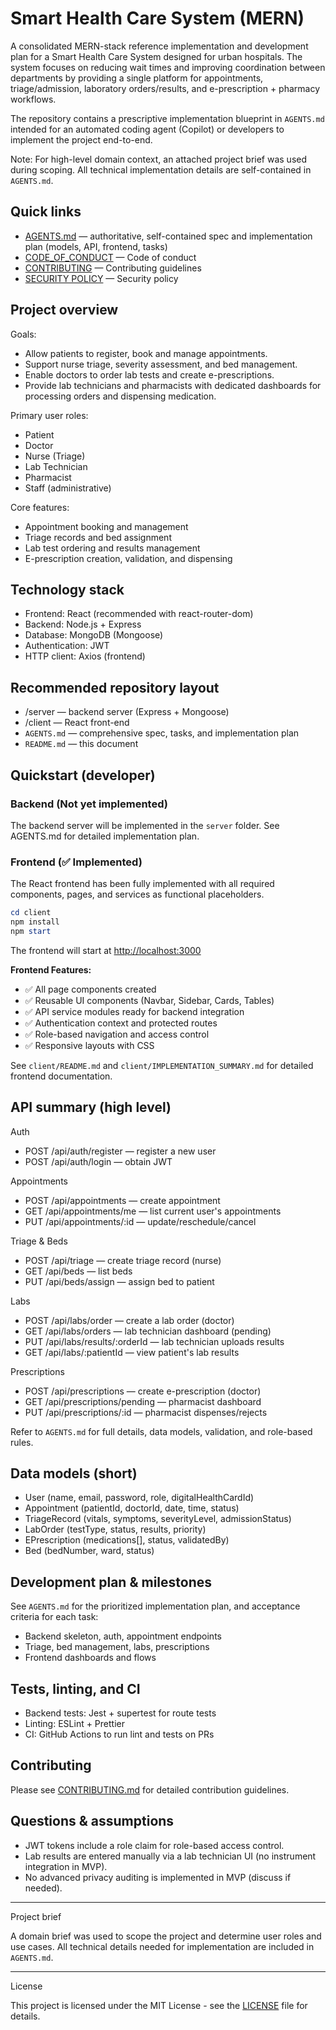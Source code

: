 # Smart Health Care System (MERN)

A consolidated MERN-stack reference implementation and development plan for a Smart Health Care System designed for urban hospitals. The system focuses on reducing wait times and improving coordination between departments by providing a single platform for appointments, triage/admission, laboratory orders/results, and e-prescription + pharmacy workflows.

The repository contains a prescriptive implementation blueprint in `AGENTS.md` intended for an automated coding agent (Copilot) or developers to implement the project end-to-end.

Note: For high-level domain context, an attached project brief was used during scoping. All technical implementation details are self-contained in `AGENTS.md`.

## Quick links
- [AGENTS.md](AGENTS.md) — authoritative, self-contained spec and implementation plan (models, API, frontend, tasks)
- [CODE_OF_CONDUCT](CODE_OF_CONDUCT.md) — Code of conduct
- [CONTRIBUTING](CONTRIBUTING.md) — Contributing guidelines
- [SECURITY POLICY](SECURITY.md) — Security policy

## Project overview

Goals:
- Allow patients to register, book and manage appointments.
- Support nurse triage, severity assessment, and bed management.
- Enable doctors to order lab tests and create e-prescriptions.
- Provide lab technicians and pharmacists with dedicated dashboards for processing orders and dispensing medication.

Primary user roles:
- Patient
- Doctor
- Nurse (Triage)
- Lab Technician
- Pharmacist
- Staff (administrative)

Core features:
- Appointment booking and management
- Triage records and bed assignment
- Lab test ordering and results management
- E-prescription creation, validation, and dispensing

## Technology stack
- Frontend: React (recommended with react-router-dom)
- Backend: Node.js + Express
- Database: MongoDB (Mongoose)
- Authentication: JWT
- HTTP client: Axios (frontend)

## Recommended repository layout
- /server — backend server (Express + Mongoose)
- /client — React front-end
- `AGENTS.md` — comprehensive spec, tasks, and implementation plan
- `README.md` — this document

## Quickstart (developer)

### Backend (Not yet implemented)

The backend server will be implemented in the `server` folder. See AGENTS.md for detailed implementation plan.

### Frontend (✅ Implemented)

The React frontend has been fully implemented with all required components, pages, and services as functional placeholders.

```powershell
cd client
npm install
npm start
```

The frontend will start at [http://localhost:3000](http://localhost:3000)

**Frontend Features:**
- ✅ All page components created
- ✅ Reusable UI components (Navbar, Sidebar, Cards, Tables)
- ✅ API service modules ready for backend integration
- ✅ Authentication context and protected routes
- ✅ Role-based navigation and access control
- ✅ Responsive layouts with CSS

See `client/README.md` and `client/IMPLEMENTATION_SUMMARY.md` for detailed frontend documentation.

## API summary (high level)

Auth
- POST /api/auth/register — register a new user
- POST /api/auth/login — obtain JWT

Appointments
- POST /api/appointments — create appointment
- GET /api/appointments/me — list current user's appointments
- PUT /api/appointments/:id — update/reschedule/cancel

Triage & Beds
- POST /api/triage — create triage record (nurse)
- GET /api/beds — list beds
- PUT /api/beds/assign — assign bed to patient

Labs
- POST /api/labs/order — create a lab order (doctor)
- GET /api/labs/orders — lab technician dashboard (pending)
- PUT /api/labs/results/:orderId — lab technician uploads results
- GET /api/labs/:patientId — view patient's lab results

Prescriptions
- POST /api/prescriptions — create e-prescription (doctor)
- GET /api/prescriptions/pending — pharmacist dashboard
- PUT /api/prescriptions/:id — pharmacist dispenses/rejects

Refer to `AGENTS.md` for full details, data models, validation, and role-based rules.

## Data models (short)
- User (name, email, password, role, digitalHealthCardId)
- Appointment (patientId, doctorId, date, time, status)
- TriageRecord (vitals, symptoms, severityLevel, admissionStatus)
- LabOrder (testType, status, results, priority)
- EPrescription (medications[], status, validatedBy)
- Bed (bedNumber, ward, status)

## Development plan & milestones
See `AGENTS.md` for the prioritized implementation plan, and acceptance criteria for each task:
- Backend skeleton, auth, appointment endpoints
- Triage, bed management, labs, prescriptions
- Frontend dashboards and flows

## Tests, linting, and CI
- Backend tests: Jest + supertest for route tests
- Linting: ESLint + Prettier
- CI: GitHub Actions to run lint and tests on PRs

## Contributing
Please see [CONTRIBUTING.md](CONTRIBUTING.md) for detailed contribution guidelines.

## Questions & assumptions
- JWT tokens include a role claim for role-based access control.
- Lab results are entered manually via a lab technician UI (no instrument integration in MVP).
- No advanced privacy auditing is implemented in MVP (discuss if needed).

---

Project brief

A domain brief was used to scope the project and determine user roles and use cases. All technical details needed for implementation are included in `AGENTS.md`.

---

License

This project is licensed under the MIT License - see the [LICENSE](LICENSE) file for details.
